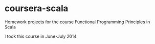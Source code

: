 # coursera-scala
Homework projects for the course Functional Programming Principles in Scala

I took this course in June-July 2014
